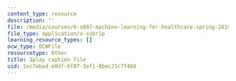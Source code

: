 ```yaml
---
content_type: resource
description: ''
file: /media/courses/6-s897-machine-learning-for-healthcare-spring-2019/1ec7ebade0df6f073ef18bec21c7f404_lkO2ocJBsmI.srt
file_type: application/x-subrip
learning_resource_types: []
ocw_type: OCWFile
resourcetype: Other
title: 3play caption file
uid: 1ec7ebad-e0df-6f07-3ef1-8bec21c7f404
---
```

